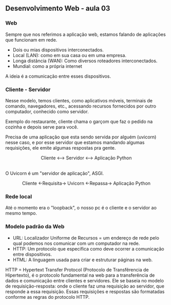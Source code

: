 ## Desenvolvimento Web - aula 03

### Web 

Sempre que nos referimos a aplicação web, estamos falando de aplicações que funcionam em rede.

- Dois ou mias dispositivos interconectados.
- Local (LAN): como em sua casa ou em uma empresa.
- Longa distância (WAN): Como diversos roteadores interconectados.
- Mundial: como a própria internet 

A ideia é a comunicação entre esses dispositivos.

### Cliente - Servidor 

Nesse modelo, temos clientes, como aplicativos móveis, terminais de comando, navegadores, etc., acessando recursos fornecidos por outro computador, conhecido como servidor.

Exemplo do restaurante, cliente chama o garçom que faz o pedido na cozinha e depois serve para você. 

Precisa de uma aplicação que esta sendo servida por alguém (uvicorn) nesse caso, e por esse servidor que estamos mandando algumas requisições, ele emite algumas respostas pra gente.

<center> Cliente <--> Servidor <--> Aplicação Python </center> <br>

O Uvicorn é um "servidor de aplicação", ASGI.  

<center>Cliente <-Requisita-> Uvicorn <-Repassa-> Aplicação Python </center>

### Rede local 
Até o momento era o "loopback", o nosso pc é o cliente e o servidor ao mesmo tempo. 

### Modelo padrão da Web

- URL: Localizador Uniforme de Recursos = um endereço de rede pelo qual podemos nos comunicar com um computador na rede.
- HTTP: Um protocolo que especifica como deve ocorrer a comunicação entre dispositivos.
- HTML: A linguagem usada para criar e estruturar páginas na web.

HTTP = Hypertext Transfer Protocol (Protocolo de Transfêrencia de Hipertexto), é o protocolo fundamental na web para a transferência de dados e comunicação entre clientes e servidores. Ele se baseia no modelo de requisição-resposta: onde o cliente faz uma requisição ao servidor, que responde a essa requisição. Essas requisições e respostas são formatadas conforme as regras do protocolo HTTP.

